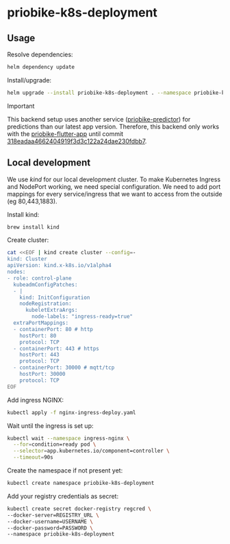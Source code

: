 # priobike-k8s-deployment

## Usage

Resolve dependencies:
```bash
helm dependency update
```

Install/upgrade: 
```bash
helm upgrade --install priobike-k8s-deployment . --namespace priobike-k8s-deployment 
```

> [!IMPORTANT]  
> This backend setup uses another service ([priobike-predictor](https://github.com/priobike/priobike-predictor)) for predictions than our latest app version.
> Therefore, this backend only works with the [priobike-flutter-app](https://github.com/priobike/priobike-flutter-app/) until commit [318eadaa4662404919f3d3c122a24dae230fdbb7](https://github.com/priobike/priobike-flutter-app/tree/318eadaa4662404919f3d3c122a24dae230fdbb7).

## Local development

We use *kind* for our local development cluster. To make Kubernetes Ingress and NodePort working, we need special configuration.
We need to add port mappings for every service/ingress that we want to access from the outside (eg 80,443,1883).

Install kind:
```bash
brew install kind
```

Create cluster: 
```bash
cat <<EOF | kind create cluster --config=-
kind: Cluster
apiVersion: kind.x-k8s.io/v1alpha4
nodes:
- role: control-plane
  kubeadmConfigPatches:
  - |
    kind: InitConfiguration
    nodeRegistration:
      kubeletExtraArgs:
        node-labels: "ingress-ready=true"
  extraPortMappings:
  - containerPort: 80 # http
    hostPort: 80
    protocol: TCP
  - containerPort: 443 # https
    hostPort: 443
    protocol: TCP
  - containerPort: 30000 # mqtt/tcp 
    hostPort: 30000 
    protocol: TCP
EOF
```

Add ingress NGINX:
```bash
kubectl apply -f nginx-ingress-deploy.yaml
```

Wait until the ingress is set up:
```bash
kubectl wait --namespace ingress-nginx \
  --for=condition=ready pod \
  --selector=app.kubernetes.io/component=controller \
  --timeout=90s
```

Create the namespace if not present yet:
```bash
kubectl create namespace priobike-k8s-deployment
```

Add your registry credentials as secret:
```bash
kubectl create secret docker-registry regcred \
--docker-server=REGISTRY_URL \
--docker-username=USERNAME \
--docker-password=PASSWORD \
--namespace priobike-k8s-deployment
```
